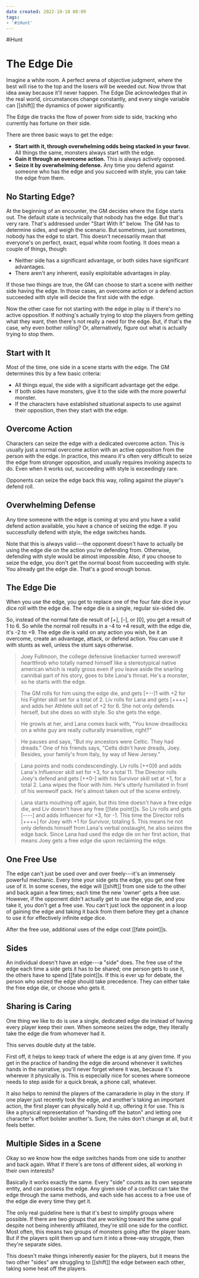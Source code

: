 ```yaml
---
date created: 2022-10-18 08:09
tags:
- '#iHunt'
---
```


#iHunt

# The Edge Die

Imagine a white room. A perfect arena of objective judgment, where the
best will rise to the top and the losers will be weeded out. Now throw
that idea away because it'll never happen. The Edge Die acknowledges
that in the real world, circumstances change constantly, and every
single variable can [[shift]] the dynamics of power significantly.

The Edge die tracks the flow of power from side to side, tracking who
currently has fortune on their side.

There are three basic ways to get the edge:

- **Start with it, through overwhelming odds being stacked in your
  favor.** All things the same, monsters always start with the edge.
- **Gain it through an overcome action.** This is always actively
  opposed.
- **Seize it by overwhelming defense.** Any time you defend against
  someone who has the edge and you succeed with style, you can take
  the edge from them.

## No Starting Edge?

At the beginning of an encounter, the GM decides where the Edge starts
out. The default state is technically that nobody has the edge. But
that's very rare. That's addressed under "Start With It" below. The GM
has to determine sides, and weigh the scenario. But sometimes, just
sometimes, nobody has the edge to start. This doesn't necessarily mean
that everyone's on perfect, exact, equal white room footing. It does
mean a couple of things, though:

- Neither side has a significant advantage, or both sides have
  significant advantages.
- There aren't any inherent, easily exploitable advantages in play.

If those two things are true, the GM can choose to start a scene with
neither side having the edge. In those cases, an overcome action or a
defend action succeeded with style will decide the first side with the
edge.

Now the other case for not starting with the edge in play is if there's
no active opposition. If nothing's actually trying to stop the players
from getting what they want, then there's not really a need for the
edge. But, if that's the case, why even bother rolling? Or,
alternatively, figure out what is actually trying to stop them.

## Start with It

Most of the time, one side in a scene starts with the edge. The GM
determines this by a few basic criteria:

- All things equal, the side with a significant advantage get the
  edge.
- If both sides have monsters, give it to the side with the more
  powerful monster.
- If the characters have established situational aspects to use
  against their opposition, then they start with the edge.

## Overcome Action

Characters can seize the edge with a dedicated overcome action. This is
usually just a normal overcome action with an active opposition from the
person with the edge. In practice, this means it's often very difficult
to seize the edge from stronger opposition, and usually requires
invoking aspects to do. Even when it works out, succeeding with style is
exceedingly rare.

Opponents can seize the edge back this way, rolling against the
player's defend roll.

## Overwhelming Defense

Any time someone with the edge is coming at you and you have a valid
defend action available, you have a chance of seizing the edge. If you
successfully defend with style, the edge switches hands.

Note that this is always valid---the opponent doesn't have to actually
be using the edge die on the action you're defending from. Otherwise,
defending with style would be almost impossible. Also, if you choose to
seize the edge, you don't get the normal boost from succeeding with
style. You already get the edge die. That's a good enough bonus.

## The Edge Die

When you use the edge, you get to replace one of the four fate dice in
your dice roll with the edge die. The edge die is a single, regular
six-sided die.

So, instead of the normal fate die result of [+],
[-], or [0], you get a result of 1 to 6. So
while the normal roll results in a -4 to +4 result, with the edge die,
it's -2 to +9. The edge die is valid on any action you wish, be it an
overcome, create an advantage, attack, or defend action. You can use it
with stunts as well, unless the stunt says otherwise.

> Joey Fullmoon, the college defensive linebacker turned werewolf
> heartthrob who totally named himself like a stereotypical native
> american which is really gross even if you leave aside the snarling
> cannibal part of his story, goes to bite Lana's throat. He's a
> monster, so he starts with the edge.

> The GM rolls for him using the edge die, and gets [+--]1
> with +2 for his Fighter skill set for a total of 2. Liv rolls for Lana
> and gets [++++] and adds her Athlete skill set of +2 for
> 6. She not only defends herself, but she does so with style. So she
> gets the edge.

> He growls at her, and Lana comes back with, "You know dreadlocks on a
> white guy are really culturally insensitive, right?"

> He pauses and says, "But my ancestors were Celtic. They had dreads."
> One of his friends says, "Celts didn't have dreads, Joey. Besides,
> your family's from Italy, by way of New Jersey."

> Lana points and nods condescendingly. Liv rolls [++0]6 and
> adds Lana's Influencer skill set for +3, for a total 11. The Director
> rolls Joey's defend and gets [++0-] with his Survivor
> skill set at +1, for a total 2. Lana wipes the floor with him. He's
> utterly humiliated in front of his werewolf pack. He's almost taken
> out of the scene entirely.

> Lana starts mouthing off again, but this time doesn't have a free edge
> die, and Liv doesn't have any free [[fate point]]s. So Liv rolls and gets
> [----] and adds Influencer for +3, for -1. This time
> the Director rolls [++++] for Joey with +1 for Survivor,
> totaling 5. This means he not only defends himself from Lana's verbal
> onslaught, he also seizes the edge back. Since Lana had used the edge
> die on her first action, that means Joey gets a free edge die upon
> reclaiming the edge.

## One Free Use

The edge can't just be used over and over freely---it's an immensely
powerful mechanic. Every time your side gets the edge, you get one free
use of it. In some scenes, the edge will [[shift]] from one side to the
other and back again a few times; each time the new 'owner' gets a free
use. However, if the opponent didn't actually get to use the edge die,
and you take it, you don't get a free use. You can't just lock the
opponent in a loop of gaining the edge and taking it back from them
before they get a chance to use it for effectively infinite edge dice.

After the free use, additional uses of the edge cost [[fate point]]s.

## Sides

An individual doesn't have an edge---a "side" does. The free use of the
edge each time a side gets it has to be shared; one person gets to use
it, the others have to spend [[fate point]]s. If this is ever up for debate,
the person who seized the edge should take precedence. They can either
take the free edge die, or choose who gets it.

## Sharing is Caring

One thing we like to do is use a single, dedicated edge die instead of
having every player keep their own. When someone seizes the edge, they
literally take the edge die from whomever had it.

This serves double duty at the table.

First off, it helps to keep track of where the edge is at any given
time. If you get in the practice of handing the edge die around whenever
it switches hands in the narrative, you'll never forget where it was,
because it's wherever it physically is. This is especially nice for
scenes where someone needs to step aside for a quick break, a phone
call, whatever.

It also helps to remind the players of the camaraderie in play in the
story. If one player just recently took the edge, and another's taking
an important action, the first player can physically hold it up,
offering it for use. This is like a physical representation of "handing
off the baton" and letting one character's effort bolster another's.
Sure, the rules don't change at all, but it feels better.

## Multiple Sides in a Scene

Okay so we know how the edge switches hands from one side to another and
back again. What if there's are tons of different sides, all working in
their own interests?

Basically it works exactly the same. Every "side" counts as its own
separate entity, and can possess the edge. Any given side of a conflict
can take the edge through the same methods, and each side has access to
a free use of the edge die every time they get it.

The only real guideline here is that it's best to simplify groups where
possible. If there are two groups that are working toward the same goal
despite not being inherently affiliated, they're still one side for the
conflict. Most often, this means two groups of monsters going after the
player team. But if the players split them up and turn it into a
three-way struggle, then they're separate sides.

This doesn't make things inherently easier for the players, but it means
the two other "sides" are struggling to [[shift]] the edge between each
other, taking some heat off the players.

